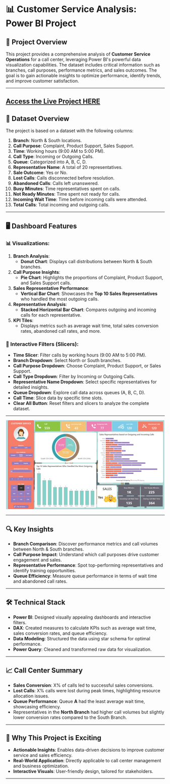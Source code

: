 # 📊 Customer Service Analysis: Power BI Project

## 🌟 Project Overview
This project provides a comprehensive analysis of **Customer Service Operations** for a call center, leveraging Power BI's powerful data visualization capabilities. The dataset includes critical information such as branches, call purposes, performance metrics, and sales outcomes. The goal is to gain actionable insights to optimize performance, identify trends, and improve customer satisfaction.

---
[**Access the Live Project HERE**](https://app.powerbi.com/view?r=eyJrIjoiMzEyMThmNjUtZmZiYy00NTUxLTk1N2UtOTY3ZTkxMjRjODg3IiwidCI6ImM2ZTU0OWIzLTVmNDUtNDAzMi1hYWU5LWQ0MjQ0ZGM1YjJjNCJ9)
---

## 📂 Dataset Overview
The project is based on a dataset with the following columns:
1. **Branch**: North & South locations.
2. **Call Purpose**: Complaint, Product Support, Sales Support.
3. **Time**: Working hours (9:00 AM to 5:00 PM).
4. **Call Type**: Incoming or Outgoing Calls.
5. **Queue**: Categorized into A, B, C, D.
6. **Representative Name**: A total of 20 representatives.
7. **Sale Outcome**: Yes or No.
8. **Lost Calls**: Calls disconnected before resolution.
9. **Abandoned Calls**: Calls left unanswered.
10. **Busy Minutes**: Time representatives spent on calls.
11. **Not Ready Minutes**: Time spent not ready for calls.
12. **Incoming Wait Time**: Time before incoming calls were attended.
13. **Total Calls**: Total incoming and outgoing calls.

---

## 🖥️ Dashboard Features
### 📊 Visualizations:
1. **Branch Analysis**: 
   - **Donut Chart**: Displays call distributions between North & South branches.
2. **Call Purpose Insights**:
   - **Pie Chart**: Highlights the proportions of Complaint, Product Support, and Sales Support calls.
3. **Sales Representative Performance**:
   - **Vertical Bar Chart**: Showcases the **Top 10 Sales Representatives** who handled the most outgoing calls.
4. **Representative Analysis**:
   - **Stacked Horizontal Bar Chart**: Compares outgoing and incoming calls for each representative.
5. **KPI Tiles**:
   - Displays metrics such as average wait time, total sales conversion rates, abandoned call rates, and more.

### 🧰 Interactive Filters (Slicers):
- **Time Slicer**: Filter calls by working hours (9:00 AM to 5:00 PM).
- **Branch Dropdown**: Select North or South branches.
- **Call Purpose Dropdown**: Choose Complaint, Product Support, or Sales Support.
- **Call Type Dropdown**: Filter by Incoming or Outgoing Calls.
- **Representative Name Dropdown**: Select specific representatives for detailed insights.
- **Queue Dropdown**: Explore call data across queues (A, B, C, D).
- **Call Time**: Slice data by specific time slots.
- **Clear All Button**: Reset filters and slicers to analyze the complete dataset.

---

![Alt text](https://github.com/SachinSavkare/Power-BI-Customer-Service/blob/main/Customer%20Service.JPG)

---

## 🔍 Key Insights
- **Branch Comparison**: Discover performance metrics and call volumes between North & South branches.
- **Call Purpose Impact**: Understand which call purposes drive customer engagement and sales.
- **Representative Performance**: Spot top-performing representatives and identify training opportunities.
- **Queue Efficiency**: Measure queue performance in terms of wait time and abandoned call rates.

---

## 🛠️ Technical Stack
- **Power BI**: Designed visually appealing dashboards and interactive filters.
- **DAX**: Created measures to calculate KPIs such as average wait time, sales conversion rates, and queue efficiency.
- **Data Modeling**: Structured the data using star schema for optimal performance.
- **Power Query**: Cleaned and transformed raw data for visualization.

---

## 📈 Call Center Summary
- **Sales Conversion**: X% of calls led to successful sales conversions.
- **Lost Calls**: X% calls were lost during peak times, highlighting resource allocation issues.
- **Queue Performance**: Queue **A** had the least average wait time, showcasing efficiency.
- Representatives in the **North Branch** had higher call volumes but slightly lower conversion rates compared to the South Branch.

---

## 🤩 Why This Project is Exciting
- **Actionable Insights**: Enables data-driven decisions to improve customer service and sales efficiency.
- **Real-World Application**: Directly applicable to call center management and business optimization.
- **Interactive Visuals**: User-friendly design, tailored for stakeholders.

---
